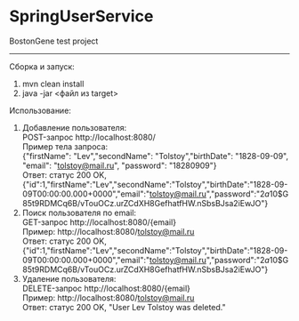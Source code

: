 # SpringUserService
BostonGene test project
*** 
Сборка и запуск:
1. mvn clean install
2. java -jar <файл из target>

Использование:
1. Добавление пользователя:  
POST-запрос http://localhost:8080/   
Пример тела запроса:  
{"firstName": "Lev","secondName": "Tolstoy","birthDate": "1828-09-09", "email": "tolstoy@mail.ru", "password": "18280909"}  
Ответ: статус 200 OK, {"id":1,"firstName":"Lev","secondName":"Tolstoy","birthDate":"1828-09-09T00:00:00.000+0000","email":"tolstoy@mail.ru","password":"$2a$10$G85t9RDMCq6B/vTouOCz.urZCdXH8GefhatfHW.nSbsBJsa2iEwJO"}
2. Поиск пользователя по email:  
GET-запрос http://localhost:8080/{email}  
Пример: http://localhost:8080/tolstoy@mail.ru  
Ответ: статус 200 OK, {"id":1,"firstName":"Lev","secondName":"Tolstoy","birthDate":"1828-09-09T00:00:00.000+0000","email":"tolstoy@mail.ru","password":"$2a$10$G85t9RDMCq6B/vTouOCz.urZCdXH8GefhatfHW.nSbsBJsa2iEwJO"} 
3. Удаление пользователя:  
DELETE-запрос http://localhost:8080/{email}  
Пример: http://localhost:8080/tolstoy@mail.ru  
Ответ: статус 200 OK, "User Lev Tolstoy was deleted."
